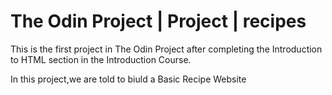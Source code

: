 # The Odin Project | Project | recipes

This is the first project in The Odin Project after completing the Introduction to HTML section in the Introduction Course.

In this project,we are told to biuld a Basic Recipe Website
